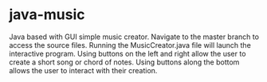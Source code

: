 # java-music
Java based with GUI simple music creator.
Navigate to the master branch to access the source files.
Running the MusicCreator.java file will launch the interactive program.
Using buttons on the left and right allow the user to create a short song or chord of notes.
Using buttons along the bottom allows the user to interact with their creation.
